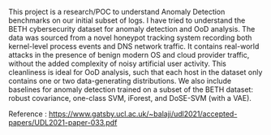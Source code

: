 This project is a research/POC to understand Anomaly Detection benchmarks
 on our initial subset of logs.
 I have tried to understand the BETH cybersecurity dataset
 for anomaly detection and OoD analysis. The data was
 sourced from a novel honeypot tracking system recording
 both kernel-level process events and DNS network traffic. It
 contains real-world attacks in the presence of benign modern
 OS and cloud provider traffic, without the added complexity
 of noisy artificial user activity. This cleanliness is ideal
 for OoD analysis, such that each host in the dataset only
 contains one or two data-generating distributions. We also
 include baselines for anomaly detection trained on a subset
 of the BETH dataset: robust covariance, one-class SVM,
 iForest, and DoSE-SVM (with a VAE).

 Reference : https://www.gatsby.ucl.ac.uk/~balaji/udl2021/accepted-papers/UDL2021-paper-033.pdf
 
